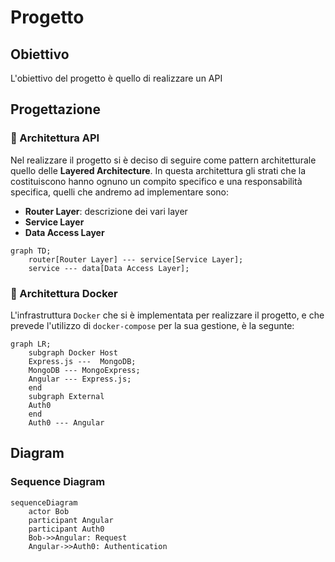 # Progetto

## Obiettivo

L'obiettivo del progetto è quello di realizzare un API 


## Progettazione

### :electric_plug: Architettura API

Nel realizzare il progetto si è deciso di seguire come pattern architetturale quello delle **Layered Architecture**. In questa architettura gli strati che la costituiscono hanno ognuno un compito specifico e una responsabilità specifica, quelli che andremo ad implementare sono:

- **Router Layer**: descrizione dei vari layer
- **Service Layer**
- **Data Access Layer**

```mermaid
graph TD;
    router[Router Layer] --- service[Service Layer];
    service --- data[Data Access Layer];
```

### :whale: Architettura Docker

L'infrastruttura `Docker` che si è implementata per realizzare il progetto, e che prevede l'utilizzo di `docker-compose` per la sua gestione, è la segunte:

```mermaid
graph LR;
    subgraph Docker Host
    Express.js ---  MongoDB;
    MongoDB --- MongoExpress;
    Angular --- Express.js;
    end
    subgraph External
    Auth0
    end
    Auth0 --- Angular
```
## Diagram
### Sequence Diagram
```mermaid
sequenceDiagram
    actor Bob
    participant Angular
    participant Auth0 
    Bob->>Angular: Request
    Angular->>Auth0: Authentication
```
